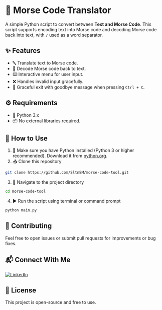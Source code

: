 # 🔡 Morse Code Translator
A simple Python script to convert between **Text and Morse Code**.
This script supports encoding text into Morse code and decoding Morse code back into text, with `/` used as a word separator.

## ✨ Features
- 🔤 Translate text to Morse code.
- 📡 Decode Morse code back to text.
- ⌨️ Interactive menu for user input.
- ❌ Handles invalid input gracefully.
- 👋 Graceful exit with goodbye message when pressing `Ctrl + C`.

## ⚙️ Requirements
- 🐍 Python 3.x
- 📦 No external libraries required.

## 🚀 How to Use
1. 🐍 Make sure you have Python installed (Python 3 or higher recommended). Download it from [python.org](https://www.python.org/downloads/).
2. 📥 Clone this repository
```bash
git clone https://github.com/SltnBM/morse-code-tool.git
```
3. 📂 Navigate to the project directory
```bash
cd morse-code-tool
```
4. ▶️ Run the script using terminal or command prompt
```bash
python main.py
```

## 🤝 Contributing
Feel free to open issues or submit pull requests for improvements or bug fixes.

## 📬 Connect With Me
[![LinkedIn](https://img.shields.io/badge/LinkedIn-Sultan%20Badra-blue?logo=linkedin\&logoColor=white\&style=flat-square)](https://www.linkedin.com/in/sultan-badra)

## 📄 License
This project is open-source and free to use.